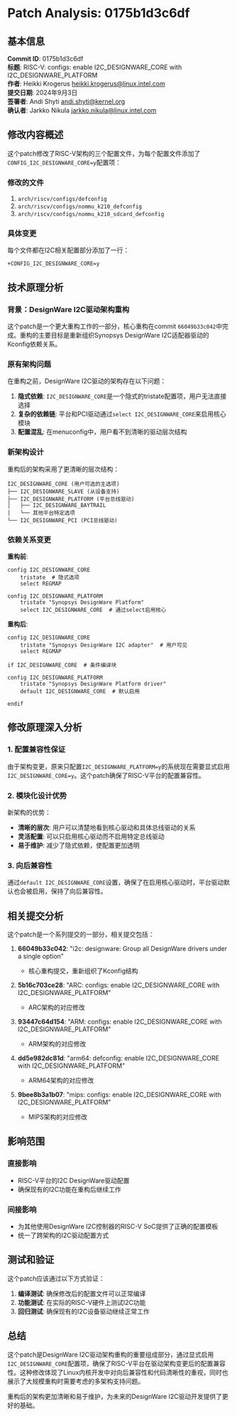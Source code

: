# Patch Analysis: 0175b1d3c6df

## 基本信息

**Commit ID**: 0175b1d3c6df  
**标题**: RISC-V: configs: enable I2C_DESIGNWARE_CORE with I2C_DESIGNWARE_PLATFORM  
**作者**: Heikki Krogerus <heikki.krogerus@linux.intel.com>  
**提交日期**: 2024年9月3日  
**签署者**: Andi Shyti <andi.shyti@kernel.org>  
**确认者**: Jarkko Nikula <jarkko.nikula@linux.intel.com>  

## 修改内容概述

这个patch修改了RISC-V架构的三个配置文件，为每个配置文件添加了`CONFIG_I2C_DESIGNWARE_CORE=y`配置项：

### 修改的文件
1. `arch/riscv/configs/defconfig`
2. `arch/riscv/configs/nommu_k210_defconfig` 
3. `arch/riscv/configs/nommu_k210_sdcard_defconfig`

### 具体变更
每个文件都在I2C相关配置部分添加了一行：
```
+CONFIG_I2C_DESIGNWARE_CORE=y
```

## 技术原理分析

### 背景：DesignWare I2C驱动架构重构

这个patch是一个更大重构工作的一部分，核心重构在commit `66049b33c042`中完成。重构的主要目标是重新组织Synopsys DesignWare I2C适配器驱动的Kconfig依赖关系。

### 原有架构问题

在重构之前，DesignWare I2C驱动的架构存在以下问题：

1. **隐式依赖**: `I2C_DESIGNWARE_CORE`是一个隐式的tristate配置项，用户无法直接选择
2. **复杂的依赖链**: 平台和PCI驱动通过`select I2C_DESIGNWARE_CORE`来启用核心模块
3. **配置混乱**: 在menuconfig中，用户看不到清晰的驱动层次结构

### 新架构设计

重构后的架构采用了更清晰的层次结构：

```
I2C_DESIGNWARE_CORE (用户可选的主选项)
├── I2C_DESIGNWARE_SLAVE (从设备支持)
├── I2C_DESIGNWARE_PLATFORM (平台总线驱动)
│   ├── I2C_DESIGNWARE_BAYTRAIL
│   └── 其他平台特定选项
└── I2C_DESIGNWARE_PCI (PCI总线驱动)
```

### 依赖关系变更

**重构前**:
```kconfig
config I2C_DESIGNWARE_CORE
    tristate  # 隐式选项
    select REGMAP

config I2C_DESIGNWARE_PLATFORM
    tristate "Synopsys DesignWare Platform"
    select I2C_DESIGNWARE_CORE  # 通过select启用核心
```

**重构后**:
```kconfig
config I2C_DESIGNWARE_CORE
    tristate "Synopsys DesignWare I2C adapter"  # 用户可见
    select REGMAP

if I2C_DESIGNWARE_CORE  # 条件编译块

config I2C_DESIGNWARE_PLATFORM
    tristate "Synopsys DesignWare Platform driver"
    default I2C_DESIGNWARE_CORE  # 默认启用

endif
```

## 修改原理深入分析

### 1. 配置兼容性保证

由于架构变更，原来只配置`I2C_DESIGNWARE_PLATFORM=y`的系统现在需要显式启用`I2C_DESIGNWARE_CORE=y`。这个patch确保了RISC-V平台的配置兼容性。

### 2. 模块化设计优势

新架构的优势：
- **清晰的层次**: 用户可以清楚地看到核心驱动和具体总线驱动的关系
- **灵活配置**: 可以只启用核心驱动而不启用特定总线驱动
- **易于维护**: 减少了隐式依赖，使配置更加透明

### 3. 向后兼容性

通过`default I2C_DESIGNWARE_CORE`设置，确保了在启用核心驱动时，平台驱动默认也会被启用，保持了向后兼容性。

## 相关提交分析

这个patch是一个系列提交的一部分，相关提交包括：

1. **66049b33c042**: "i2c: designware: Group all DesignWare drivers under a single option"
   - 核心重构提交，重新组织了Kconfig结构
   
2. **5b16c703ce28**: "ARC: configs: enable I2C_DESIGNWARE_CORE with I2C_DESIGNWARE_PLATFORM"
   - ARC架构的对应修改
   
3. **93447c64d154**: "ARM: configs: enable I2C_DESIGNWARE_CORE with I2C_DESIGNWARE_PLATFORM"
   - ARM架构的对应修改
   
4. **dd5e982dc81d**: "arm64: defconfig: enable I2C_DESIGNWARE_CORE with I2C_DESIGNWARE_PLATFORM"
   - ARM64架构的对应修改
   
5. **9bee8b3a1b07**: "mips: configs: enable I2C_DESIGNWARE_CORE with I2C_DESIGNWARE_PLATFORM"
   - MIPS架构的对应修改

## 影响范围

### 直接影响
- RISC-V平台的I2C DesignWare驱动配置
- 确保现有的I2C功能在重构后继续工作

### 间接影响
- 为其他使用DesignWare I2C控制器的RISC-V SoC提供了正确的配置模板
- 统一了跨架构的I2C驱动配置方式

## 测试和验证

这个patch应该通过以下方式验证：

1. **编译测试**: 确保修改后的配置文件可以正常编译
2. **功能测试**: 在实际的RISC-V硬件上测试I2C功能
3. **回归测试**: 确保现有的I2C设备驱动继续正常工作

## 总结

这个patch是DesignWare I2C驱动架构重构的重要组成部分，通过显式启用`I2C_DESIGNWARE_CORE`配置项，确保了RISC-V平台在驱动架构变更后的配置兼容性。这种修改体现了Linux内核开发中对向后兼容性和代码清晰性的重视，同时也展示了大规模重构时需要考虑的多架构支持问题。

重构后的架构更加清晰和易于维护，为未来的DesignWare I2C驱动开发提供了更好的基础。